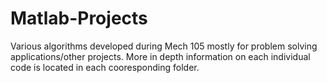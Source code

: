 # Matlab-Projects
Various algorithms developed during Mech 105 mostly for problem solving applications/other projects. More in depth information on each individual code is located in each cooresponding folder.

